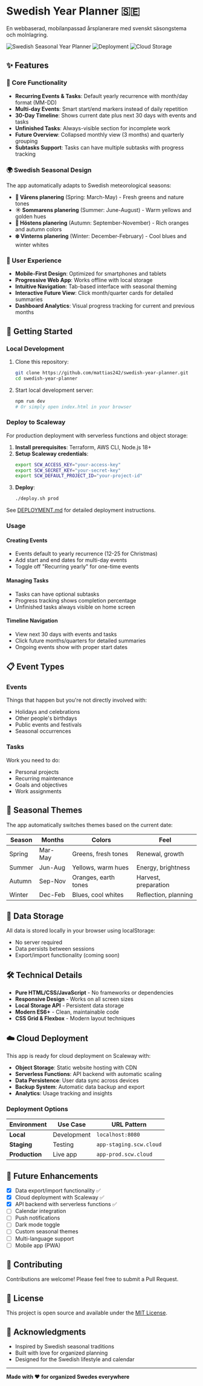# Swedish Year Planner 🇸🇪

En webbaserad, mobilanpassad årsplanerare med svenskt säsongstema och molnlagring.

![Swedish Seasonal Year Planner](https://img.shields.io/badge/Status-Ready-brightgreen)
![Deployment](https://img.shields.io/badge/CI%2FCD-Enabled-blue)
![Cloud Storage](https://img.shields.io/badge/Storage-Scaleway-orange)

## ✨ Features

### 🎯 Core Functionality
- **Recurring Events & Tasks**: Default yearly recurrence with month/day format (MM-DD)
- **Multi-day Events**: Smart start/end markers instead of daily repetition
- **30-Day Timeline**: Shows current date plus next 30 days with events and tasks
- **Unfinished Tasks**: Always-visible section for incomplete work
- **Future Overview**: Collapsed monthly view (3 months) and quarterly grouping
- **Subtasks Support**: Tasks can have multiple subtasks with progress tracking

### 🌍 Swedish Seasonal Design
The app automatically adapts to Swedish meteorological seasons:

- **🌸 Vårens planering** (Spring: March-May) - Fresh greens and nature tones
- **☀️ Sommarens planering** (Summer: June-August) - Warm yellows and golden hues  
- **🍂 Höstens planering** (Autumn: September-November) - Rich oranges and autumn colors
- **❄️ Vinterns planering** (Winter: December-February) - Cool blues and winter whites

### 📱 User Experience
- **Mobile-First Design**: Optimized for smartphones and tablets
- **Progressive Web App**: Works offline with local storage
- **Intuitive Navigation**: Tab-based interface with seasonal theming
- **Interactive Future View**: Click month/quarter cards for detailed summaries
- **Dashboard Analytics**: Visual progress tracking for current and previous months

## 🚀 Getting Started

### Local Development
1. Clone this repository:
   ```bash
   git clone https://github.com/mattias242/swedish-year-planner.git
   cd swedish-year-planner
   ```

2. Start local development server:
   ```bash
   npm run dev
   # Or simply open index.html in your browser
   ```

### Deploy to Scaleway
For production deployment with serverless functions and object storage:

1. **Install prerequisites**: Terraform, AWS CLI, Node.js 18+
2. **Setup Scaleway credentials**:
   ```bash
   export SCW_ACCESS_KEY="your-access-key"
   export SCW_SECRET_KEY="your-secret-key"
   export SCW_DEFAULT_PROJECT_ID="your-project-id"
   ```
3. **Deploy**:
   ```bash
   ./deploy.sh prod
   ```

See [DEPLOYMENT.md](DEPLOYMENT.md) for detailed deployment instructions.

### Usage

#### Creating Events
- Events default to yearly recurrence (12-25 for Christmas)
- Add start and end dates for multi-day events
- Toggle off "Recurring yearly" for one-time events

#### Managing Tasks  
- Tasks can have optional subtasks
- Progress tracking shows completion percentage
- Unfinished tasks always visible on home screen

#### Timeline Navigation
- View next 30 days with events and tasks
- Click future months/quarters for detailed summaries
- Ongoing events show with proper start dates

## 📋 Event Types

### Events
Things that happen but you're not directly involved with:
- Holidays and celebrations
- Other people's birthdays
- Public events and festivals
- Seasonal occurrences

### Tasks
Work you need to do:
- Personal projects
- Recurring maintenance
- Goals and objectives
- Work assignments

## 🎨 Seasonal Themes

The app automatically switches themes based on the current date:

| Season | Months | Colors | Feel |
|--------|--------|--------|------|
| Spring | Mar-May | Greens, fresh tones | Renewal, growth |
| Summer | Jun-Aug | Yellows, warm hues | Energy, brightness |
| Autumn | Sep-Nov | Oranges, earth tones | Harvest, preparation |
| Winter | Dec-Feb | Blues, cool whites | Reflection, planning |

## 💾 Data Storage

All data is stored locally in your browser using localStorage:
- No server required
- Data persists between sessions
- Export/import functionality (coming soon)

## 🛠 Technical Details

- **Pure HTML/CSS/JavaScript** - No frameworks or dependencies
- **Responsive Design** - Works on all screen sizes
- **Local Storage API** - Persistent data storage
- **Modern ES6+** - Clean, maintainable code
- **CSS Grid & Flexbox** - Modern layout techniques

## ☁️ Cloud Deployment

This app is ready for cloud deployment on Scaleway with:

- **Object Storage**: Static website hosting with CDN
- **Serverless Functions**: API backend with automatic scaling  
- **Data Persistence**: User data sync across devices
- **Backup System**: Automatic data backup and export
- **Analytics**: Usage tracking and insights

### Deployment Options

| Environment | Use Case | URL Pattern |
|-------------|----------|-------------|
| **Local** | Development | `localhost:8080` |
| **Staging** | Testing | `app-staging.scw.cloud` |
| **Production** | Live app | `app-prod.scw.cloud` |

## 🔮 Future Enhancements

- [x] Data export/import functionality ✅
- [x] Cloud deployment with Scaleway ✅
- [x] API backend with serverless functions ✅
- [ ] Calendar integration
- [ ] Push notifications
- [ ] Dark mode toggle
- [ ] Custom seasonal themes
- [ ] Multi-language support
- [ ] Mobile app (PWA)

## 🤝 Contributing

Contributions are welcome! Please feel free to submit a Pull Request.

## 📄 License

This project is open source and available under the [MIT License](LICENSE).

## 🙏 Acknowledgments

- Inspired by Swedish seasonal traditions
- Built with love for organized planning
- Designed for the Swedish lifestyle and calendar

---

**Made with ❤️ for organized Swedes everywhere**